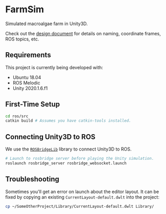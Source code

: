 # FarmSim

Simulated macroalgae farm in Unity3D.

Check out the [design document](https://docs.google.com/document/d/1a0eiJ9ga0okX0kW2TVdClzvAI5Pwo11VVDSLBfVIKrc/edit?usp=sharing) for details on naming, coordinate frames, ROS topics, etc.

## Requirements

This project is currently being developed with:
- Ubuntu 18.04
- ROS Melodic
- Unity 2020.1.6.f1

## First-Time Setup

```bash
cd ros/src
catkin build # Assumes you have catkin-tools installed.
```

## Connecting Unity3D to ROS

We use the [`ROSBridgeLib`](https://github.com/MathiasCiarlo/ROSBridgeLib) library to connect Unity3D to ROS.

```bash
# Launch to rosbridge server before playing the Unity simulation.
roslaunch rosbridge_server rosbridge_websocket.launch
```

## Troubleshooting

Sometimes you'll get an error on launch about the editor layout. It can be fixed by copying an existing `CurrentLayout-default.dwlt` into the project:
```bash
cp ~/SomeOtherProject/Library/CurrentLayout-default.dwlt Library/
```
